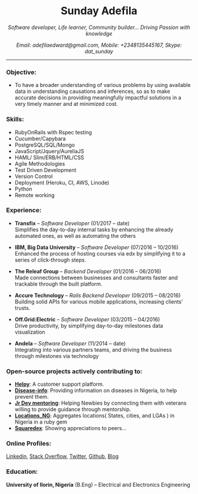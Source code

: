<h1 align="center">Sunday Adefila</h1>
<p align="center"><i>Software developer, Life learner, Community builder… Driving Passion with knowledge</i></p>
<p align="center"><i>Email: adefilaedward@gmail.com, Mobile: +2348135445167, Skype: dat_sunday</i></p>

----

### Objective:
- To have a broader understanding of various problems by using available data in understanding causations and inferences, so as to make accurate decisions in providing meaningfully impactful solutions in a very timely manner and at minimized cost.

### Skills: 
- RubyOnRails with Rspec testing
- Cucumber/Capybara
- PostgreSQL/SQL/Mongo
- JavaScript/Jquery/AureliaJS
- HAML/ Slim/ERB/HTML/CSS
- Agile Methodologies
- Test Driven Development
- Version Control
- Deployment (Heroku, CI, AWS, Linode)
- Python
- Remote working

### Experience:
- **Transfix** – _Software Developer_ (01/2017 – date) <br>
Simplifies the day-to-day internal tasks by enhancing the already automated ones, as well as automating the others

- **IBM, Big Data University** – _Software Developer_ (07/2016 – 10/2016)<br>
Enhanced the process of hosting courses via edx by simplifying it to a series of click-through steps. 

- **The Releaf Group** – _Backend Developer_ (01/2016 – 06/2016)<br>
Made connections between businesses and consultants faster and trackable through the built platform.

- **Accure Technology** – _Rails Backend Developer_ (09/2015 – 08/2016)<br>
Building solid APIs for various mobile applications, increasing clients’ trusts.

- **Off.Grid:Electric** – _Software Developer_ (03/2015 – 04/2016) <br>
Drive productivity, by simplifying day-to-day milestones data visualization

- **Andela** – _Software Developer_ (11/2014 – date)<br>
Integrating into various partners teams, and driving the business through milestones via technology

### Open-source projects actively contributing to:
- **[Helpy](https://helpy.io/)**: A customer support platform.
- **[Disease-info](https://disease-info.herokuapp.com)**: Providing information on diseases in Nigeria, to help prevent them.
- **[Jr Dev mentoring](http://www.jrdevmentoring.com/)**: Helping Newbies by connecting them with veterans willing to provide guidance through mentorship.
- **[Locations_NG](https://github.com/ceemion/locations_ng)**: Aggregates locations( States, cities, and LGAs ) in Nigeria in a ruby gem
- **[Squaredex](https://github.com/devcenter-square/squaredex)**: Showing appreciations to peers...
	

### Online Profiles:
[Linkedin](https://ng.linkedin.com/in/datSunday), [Stack Overflow](http://stackoverflow.com/users/4330954/), [Twitter](https://twitter.com/dat_sunday), [Github](https://github.com/datSunday), [Blog](http://sundayadefila.com)

### Education:
**University of Ilorin, Nigeria** (B.Eng) – Electrical and Electronics Engineering
